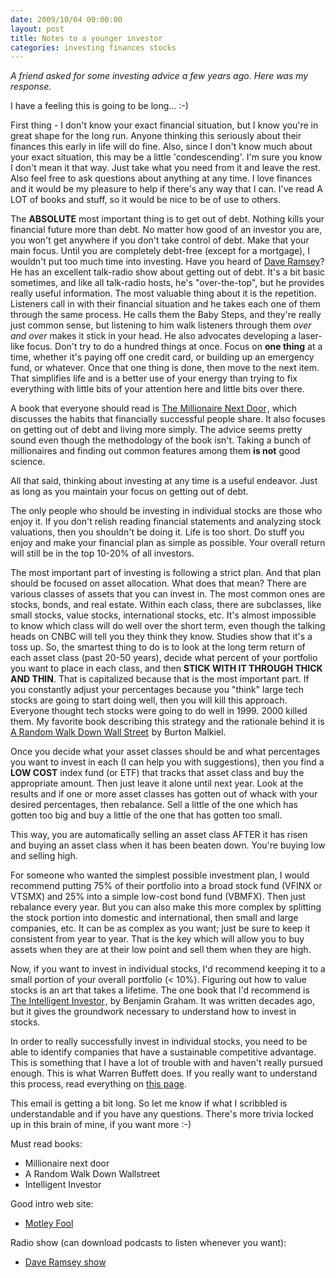 ```yaml
---
date: 2009/10/04 00:00:00
layout: post
title: Notes to a younger investor
categories: investing finances stocks
---
```

_A friend asked for some investing advice a few years ago. Here was my response._

I have a feeling this is going to be long... :-)

First thing - I don't know your exact financial situation, but I know
you're in great shape for the long run. Anyone thinking this seriously
about their finances this early in life will do fine. Also, since I don't
know much about your exact situation, this may be a little
'condescending'. I'm sure you know I don't mean it that way. Just take what
you need from it and leave the rest. Also feel free to ask questions about
anything at any time. I love finances and it would be my pleasure to help
if there's any way that I can. I've read A LOT of books and stuff, so it
would be nice to be of use to others.

The **ABSOLUTE** most important thing is to get out of debt. Nothing kills
your financial future more than debt. No matter how good of an investor you
are, you won't get anywhere if you don't take control of debt. Make that
your main focus. Until you are completely debt-free (except for a
mortgage), I wouldn't put too much time into investing. Have you heard of
[Dave Ramsey](http://www.daveramsey.com/)? He has an excellent talk-radio
show about getting out of debt. It's a bit basic sometimes, and like all
talk-radio hosts, he's "over-the-top", but he provides really useful
information. The most valuable thing about it is the repetition. Listeners
call in with their financial situation and he takes each one of them
through the same process. He calls them the Baby Steps, and they're really
just common sense, but listening to him walk listeners through them _over
and over_ makes it stick in your head. He also advocates developing a
laser-like focus. Don't try to do a hundred things at once. Focus on **one
thing** at a time, whether it's paying off one credit card, or building up
an emergency fund, or whatever. Once that one thing is done, then move to
the next item. That simplifies life and is a better use of your energy than
trying to fix everything with little bits of your attention here and little
bits over there.

A book that everyone should read is <a
href="http://www.amazon.com/gp/product/0671015206?ie=UTF8&tag=vinodkurupshomep&linkCode=as2&camp=1789&creative=390957&creativeASIN=0671015206">The
Millionaire Next Door</a><img
src="http://www.assoc-amazon.com/e/ir?t=vinodkurupshomep&l=as2&o=1&a=0671015206"
width="1" height="1" border="0" alt="" style="border:none !important;
margin:0px !important;" />, which discusses the habits that financially
successful people share. It also focuses on getting out of debt and living
more simply. The advice seems pretty sound even though the methodology of
the book isn't. Taking a bunch of millionaires and finding out common
features among them **is not** good science.

All that said, thinking about investing at any time is a useful
endeavor. Just as long as you maintain your focus on getting out of debt.

The only people who should be investing in individual stocks are those who
enjoy it. If you don't relish reading financial statements and analyzing
stock valuations, then you shouldn't be doing it. Life is too short. Do
stuff you enjoy and make your financial plan as simple as possible. Your
overall return will still be in the top 10-20% of all investors.

The most important part of investing is following a strict plan. And that
plan should be focused on asset allocation. What does that mean? There are
various classes of assets that you can invest in. The most common ones are
stocks, bonds, and real estate. Within each class, there are subclasses,
like small stocks, value stocks, international stocks, etc. It's almost
impossible to know which class will do well over the short term, even
though the talking heads on CNBC will tell you they think they
know. Studies show that it's a toss up. So, the smartest thing to do is to
look at the long term return of each asset class (past 20-50 years), decide
what percent of your portfolio you want to place in each class, and then
**STICK WITH IT THROUGH THICK AND THIN**. That is capitalized because that
is the most important part. If you constantly adjust your percentages
because you "think" large tech stocks are going to start doing well, then
you will kill this approach. Everyone thought tech stocks were going to do
well in 1999. 2000 killed them. My favorite book describing this strategy
and the rationale behind it is <a
href="http://www.amazon.com/gp/product/0393330338?ie=UTF8&tag=vinodkurupshomep&linkCode=as2&camp=1789&creative=390957&creativeASIN=0393330338">A
Random Walk Down Wall Street</a><img
src="http://www.assoc-amazon.com/e/ir?t=vinodkurupshomep&l=as2&o=1&a=0393330338"
width="1" height="1" border="0" alt="" style="border:none !important;
margin:0px !important;" /> by Burton Malkiel.

Once you decide what your asset classes should be and what percentages you
want to invest in each (I can help you with suggestions), then you find a
**LOW COST** index fund (or ETF) that tracks that asset class and buy the
appropriate amount. Then just leave it alone until next year. Look at the
results and if one or more asset classes has gotten out of whack with your
desired percentages, then rebalance. Sell a little of the one which has
gotten too big and buy a little of the one that has gotten too small.

This way, you are automatically selling an asset class AFTER it has risen
and buying an asset class when it has been beaten down. You're buying low
and selling high.

For someone who wanted the simplest possible investment plan, I would
recommend putting 75% of their portfolio into a broad stock fund (VFINX or
VTSMX) and 25% into a simple low-cost bond fund (VBMFX). Then just
rebalance every year. But you can also make this more complex by splitting
the stock portion into domestic and international, then small and large
companies, etc. It can be as complex as you want; just be sure to keep it
consistent from year to year. That is the key which will allow you to buy
assets when they are at their low point and sell them when they are high.

Now, if you want to invest in individual stocks, I'd recommend keeping it
to a small portion of your overall portfolio (< 10%). Figuring out how to
value stocks is an art that takes a lifetime. The one book that I'd
recommend is <a
href="http://www.amazon.com/gp/product/0060555661?ie=UTF8&tag=vinodkurupshomep&linkCode=as2&camp=1789&creative=390957&creativeASIN=0060555661">The
Intelligent Investor</a><img
src="http://www.assoc-amazon.com/e/ir?t=vinodkurupshomep&l=as2&o=1&a=0060555661"
width="1" height="1" border="0" alt="" style="border:none !important;
margin:0px !important;" />, by Benjamin Graham. It was written decades ago,
but it gives the groundwork necessary to understand how to invest in
stocks.

In order to really successfully invest in individual stocks, you need to be
able to identify companies that have a sustainable competitive
advantage. This is something that I have a lot of trouble with and haven't
really pursued enough. This is what Warren Buffett does. If you really want
to understand this process, read everything on [this
page](http://www.berkshirehathaway.com/letters/letters.html).

This email is getting a bit long. So let me know if what I scribbled is
understandable and if you have any questions. There's more trivia locked up
in this brain of mine, if you want more :-)

Must read books:
 - Millionaire next door
 - A Random Walk Down Wallstreet
 - Intelligent Investor

Good intro web site:
 - [Motley Fool](http://www.fool.com/school/basics/basics01.htm)

Radio show (can download podcasts to listen whenever you want):
 - [Dave Ramsey show](http://www.daveramsey.com/)
